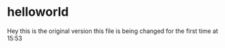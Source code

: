 # helloworld

Hey this is the original version
this file is being changed for the first time at 15:53

